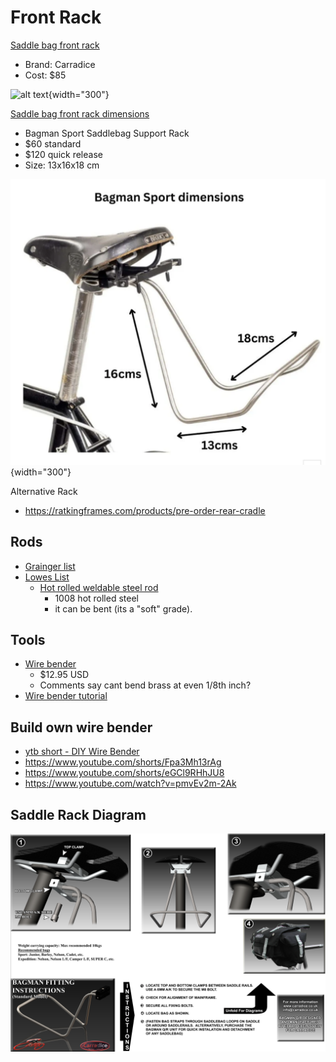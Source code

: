 # Front Rack

[Saddle bag front rack](https://analogcycles.com/products/carradice-saddle-bag-support)

- Brand: Carradice
- Cost: $85

![alt text](../images/saddle-rack.png){width="300"}

[Saddle bag front rack dimensions](https://carradice.co.uk/products/bagman-sport-saddlebag-support-rack)


- Bagman Sport Saddlebag Support Rack
- $60 standard
- $120 quick release
- Size: 13x16x18 cm

![alt text](../images/saddle-rack-dimensions.png){width="300"}

Alternative Rack

- https://ratkingframes.com/products/pre-order-rear-cradle

## Rods

- [Grainger list](https://www.grainger.com/category/raw-materials/metals/carbon-steel/carbon-steel-bars-rods-discs/inch-carbon-steel-rods-discs?attrs=Outside+Diameter%7C1%2F4+in&filters=attrs&searchQuery=steel+rod&sst=4&tv_optin=true)
- [Lowes List](https://www.lowes.com/search?searchTerm=steel%20rod&refinement=2511107848)
    -  [Hot rolled weldable steel rod](https://www.lowes.com/pd/Hillman-1-4-in-dia-x-6-ft-L-Plain-Hot-Rolled-Steel-Weldable-Solid-Round-Rod/3059271)
          -  1008 hot rolled steel
          -  it can be bent (its a "soft" grade).

## Tools

- [Wire bender](https://micromark.com/products/vise-mounted-wire-bender?keyword=Wire%20BENDER)
    - $12.95 USD
    - Comments say cant bend brass at even 1/8th inch?
- [Wire bender tutorial](https://www.youtube.com/watch?v=3QzrwPx9fNs)

## Build own wire bender

- [ytb short - DIY Wire Bender](https://youtube.com/shorts/j8UmDM5gWwU?si=xb-FGSEopVHPf17v)
- https://www.youtube.com/shorts/Fpa3Mh13rAg
- https://www.youtube.com/shorts/eGCl9RHhJU8
- https://www.youtube.com/watch?v=pmvEv2m-2Ak

## Saddle Rack Diagram

![alt text](../images/saddle-rack-diagram.png)
